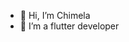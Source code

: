 - 👋 Hi, I’m Chimela
- 🌱 I’m a flutter developer

<!---
Chimela-roar/Chimela-roar is a ✨ special ✨ repository because its `README.md` (this file) appears on your GitHub profile.
You can click the Preview link to take a look at your changes.
--->
